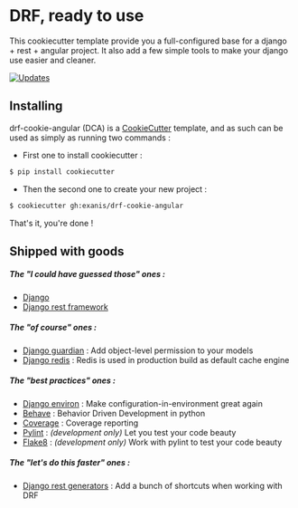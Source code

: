 # DRF, ready to use

This cookiecutter template provide you a full-configured base for a django + rest + angular project. It also add a few
simple tools to make your django use easier and cleaner.

[![Updates](https://pyup.io/repos/github/Exanis/drf-cookie-angular/shield.svg)](https://pyup.io/repos/github/Exanis/drf-cookie-angular/)

## Installing

drf-cookie-angular (DCA) is a [CookieCutter](https://github.com/audreyr/cookiecutter) template, and as such can be used
as simply as running two commands :
- First one to install cookiecutter :
```bash
$ pip install cookiecutter
```

- Then the second one to create your new project :
```bash
$ cookiecutter gh:exanis/drf-cookie-angular 
```

That's it, you're done !

## Shipped with goods

##### The "I could have guessed those" ones :
- [Django](https://www.djangoproject.com/)
- [Django rest framework](http://www.django-rest-framework.org/)

##### The "of course" ones :
- [Django guardian](https://django-guardian.readthedocs.io/en/stable/) : Add object-level permission to your models
- [Django redis](https://niwinz.github.io/django-redis/latest/) : Redis is used in production build as default cache engine

##### The "best practices" ones :
- [Django environ](https://github.com/joke2k/django-environ) : Make configuration-in-environment great again
- [Behave](https://github.com/behave/behave) : Behavior Driven Development in python
- [Coverage](https://coverage.readthedocs.io/en/coverage-4.4.1/) : Coverage reporting
- [Pylint](https://www.pylint.org/) : _(development only)_ Let you test your code beauty
- [Flake8](https://gitlab.com/pycqa/flake8) : _(development only)_ Work with pylint to test your code beauty

##### The "let's do this faster" ones :
- [Django rest generators](https://github.com/Exanis/django-rest-generators) : Add a bunch of shortcuts when working with DRF
